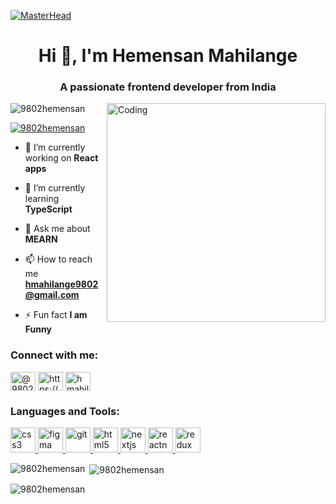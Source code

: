 <!-- ### Hi there 👋 -->

<!--
**9802HEMENSAN/9802HEMENSAN** is a ✨ _special_ ✨ repository because its `README.md` (this file) appears on your GitHub profile.

Here are some ideas to get you started:

- 🔭 I’m currently working on ...
- 🌱 I’m currently learning ...
- 👯 I’m looking to collaborate on ...
- 🤔 I’m looking for help with ...
- 💬 Ask me about ...
- 📫 How to reach me: ...
- 😄 Pronouns: ...
- ⚡ Fun fact: ...
-->
[![MasterHead](https://1.bp.blogspot.com/-7A4WynwLsMw/XbBpCXG8fHI/AAAAAAAAMt4/uOa1bpLskYgrwGbllhSu2SDj_Mig8SXJQCLcBGAsYHQ/s1600/2000_600px.gif)](https://github.com/9802HEMENSAN)
<h1 align="center">Hi 👋, I'm Hemensan Mahilange</h1>
<h3 align="center">A passionate frontend developer from India</h3>

 

<img align="right" alt="Coding" width="350" src="https://cdn.dribbble.com/users/1162077/screenshots/3848914/programmer.gif">

<p align="left"> <img src="https://komarev.com/ghpvc/?username=9802hemensan&label=Profile%20views&color=0e75b6&style=flat" alt="9802hemensan" /> </p>

<p align="left"> <a href="https://github.com/ryo-ma/github-profile-trophy"><img src="https://github-profile-trophy.vercel.app/?username=9802hemensan" alt="9802hemensan" /></a> </p>

 - 🔭 I’m currently working on **React apps**

- 🌱 I’m currently learning **TypeScript**

- 💬 Ask me about **MEARN**

- 📫 How to reach me **hmahilange9802@gmail.com**

- ⚡ Fun fact **I am Funny**
 

<h3 align="left">Connect with me: </h3>
 
<p align="left">
<a href="https://codepen.io/@9802hemensan" target="blank"><img align="center" src="https://pbs.twimg.com/profile_images/923214541290221569/dCMZxkwz_400x400.jpg" alt="@9802hemensan" height="30" width="40" /></a>

<a href="https://linkedin.com/in/https://www.linkedin.com/in/hemensan-mahilange-4a9499242/" target="blank">
<img align="center" src="https://www.jobentry.in/wp-content/uploads/2021/02/WhatsApp-Image-2021-01-18-at-11.00.09-12-1024x1024.jpeg" alt="https://www.linkedin.com/in/hemensan-mahilange-4a9499242/" height="30" width="40" /></a>

<a href="https://codesandbox.com/hmahilange9802" target="blank">
<img align="center" src="https://img.stackshare.io/service/7434/Screen_20Shot_202017-08-11_20at_205.55.05_20AM.png" alt="hmahilange9802" height="30" width="40" /></a>
</p>

<h3 align="left">Languages and Tools:</h3>
<p align="left"> <a href="https://www.w3schools.com/css/" target="_blank" rel="noreferrer"> <img src="https://cdn-icons-png.flaticon.com/512/5968/5968242.png" alt="css3" width="40" height="40"/> </a> <a href="https://www.figma.com/" target="_blank" rel="noreferrer"> <img src="https://www.vectorlogo.zone/logos/figma/figma-icon.svg" alt="figma" width="40" height="40"/> </a> <a href="https://git-scm.com/" target="_blank" rel="noreferrer"> <img src="https://www.vectorlogo.zone/logos/git-scm/git-scm-icon.svg" alt="git" width="40" height="40"/> </a> <a href="https://www.w3.org/html/" target="_blank" rel="noreferrer"> <img src="https://cdn-icons-png.flaticon.com/512/5968/5968267.png" alt="html5" width="40" height="40"/> </a> <a href="https://nextjs.org/" target="_blank" rel="noreferrer"> <img src="https://www.rlogical.com/wp-content/uploads/2021/08/Rlogical-Blog-Images-thumbnail.png" alt="nextjs" width="40" height="40"/> </a> <a href="https://reactjs.org/" target="_blank" rel="noreferrer"><img src="https://reactnative.dev/img/header_logo.svg" alt="reactnative" width="40" height="40"/> </a> <a href="https://redux.js.org" target="_blank" rel="noreferrer"> <img src="https://www.agero.se/hs-fs/hubfs/Redux.png?width=342&name=Redux.png" alt="redux" width="40" height="40"/> </a> </p>

<p><img align="left" src="https://github-readme-stats.vercel.app/api/top-langs?username=9802hemensan&show_icons=true&locale=en&layout=compact" alt="9802hemensan" /></p>

<p>&nbsp;<img align="center" src="https://github-readme-stats.vercel.app/api?username=9802hemensan&show_icons=true&locale=en" alt="9802hemensan" /></p>

<p><img align="center" src="https://github-readme-streak-stats.herokuapp.com/?user=9802hemensan&" alt="9802hemensan" /></p>
